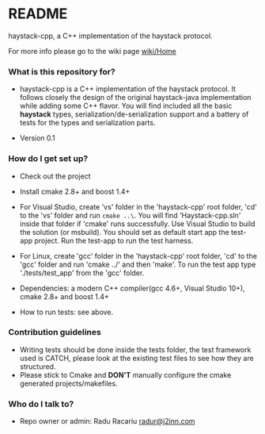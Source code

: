 # README #

haystack-cpp, a C++ implementation of the haystack protocol.

For more info please go to the wiki page [wiki/Home](/jasondbriggs/haystack-cpp/wiki/Home)

### What is this repository for? ###

* haystack-cpp is a C++ implementation of the haystack protocol. It follows closely the design of the original haystack-java implementation while adding some C++ flavor.
You will find included all the basic **haystack** types, serialization/de-serialization support and a battery of tests for the types and serialization parts.

* Version 0.1

### How do I get set up? ###

* Check out the project
* Install cmake 2.8+ and boost 1.4+
* For Visual Studio, create 'vs' folder in the 'haystack-cpp' root folder, 'cd' to the 'vs' folder and run `cmake ..\`. You will find 'Haystack-cpp.sln' inside that folder if 'cmake' runs successfully. Use Visual Studio to build the solution (or msbuild). You should set as default start app the test-app project. Run the test-app to run the test harness.
* For Linux, create 'gcc' folder in the 'haystack-cpp' root folder, 'cd' to the 'gcc' folder and run 
'cmake ../' and then 'make'. To run the test app type './tests/test_app' from the 'gcc' folder.

* Dependencies: a modern C++ compiler(gcc 4.6+, Visual Studio 10+), cmake 2.8+ and boost 1.4+
* How to run tests: see above.

### Contribution guidelines ###

* Writing tests should be done inside the tests folder, the test framework used is CATCH, please look at the existing test files to see how they are structured.
* Please stick to Cmake and **DON'T** manually configure the cmake generated projects/makefiles.

### Who do I talk to? ###

* Repo owner or admin: Radu Racariu <radur@j2inn.com>